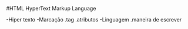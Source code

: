 #HTML 
HyperText Markup Language

-Hiper texto
-Marcação
  .tag
  .atributos
-Linguagem
  .maneira de escrever 